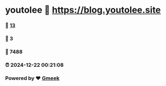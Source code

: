 # youtolee :link: https://blog.youtolee.site 
### :page_facing_up: [13](https://blog.youtolee.site/tag.html) 
### :speech_balloon: 3 
### :hibiscus: 7488 
### :alarm_clock: 2024-12-22 00:21:08 
### Powered by :heart: [Gmeek](https://github.com/Meekdai/Gmeek)
